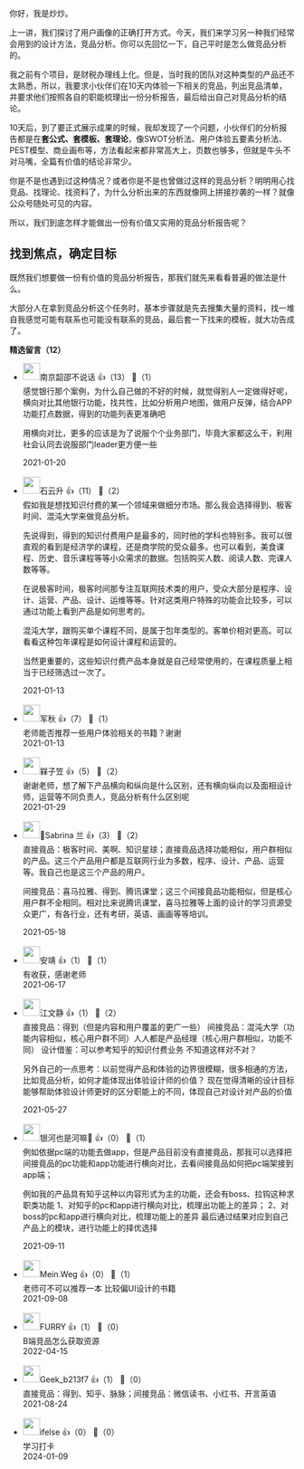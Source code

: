 你好，我是炒炒。

上一讲，我们探讨了用户画像的正确打开方式。今天，我们来学习另一种我们经常会用到的设计方法，竞品分析。你可以先回忆一下，自己平时是怎么做竞品分析的。

我之前有个项目，是财税办理线上化。但是，当时我的团队对这种类型的产品还不太熟悉，所以，我要求小伙伴们在10天内体验一下相关的竞品，列出竞品清单，并要求他们按照各自的职能梳理出一份分析报告，最后给出自己对竞品分析的结论。

10天后，到了要正式展示成果的时候，我却发现了一个问题，小伙伴们的分析报告都是在**套公式、套模板、套理论**，像SWOT分析法、用户体验五要素分析法、PEST模型、商业画布等，方法看起来都非常高大上，页数也够多，但就是牛头不对马嘴，全篇有价值的结论非常少。

你是不是也遇到过这种情况？或者你是不是也曾做过这样的竞品分析？明明用心找竞品、找理论、找资料了，为什么分析出来的东西就像网上拼接抄袭的一样？就像公众号随处可见的内容。

所以，我们到底怎样才能做出一份有价值又实用的竞品分析报告呢？

## 找到焦点，确定目标

既然我们想要做一份有价值的竞品分析报告，那我们就先来看看普遍的做法是什么。

大部分人在拿到竞品分析这个任务时，基本步骤就是先去搜集大量的资料，找一堆自我感觉可能有联系也可能没有联系的竞品，最后套一下找来的模板，就大功告成了。
<div><strong>精选留言（12）</strong></div><ul>
<li><img src="https://static001.geekbang.org/account/avatar/00/12/ce/ef/f5556442.jpg" width="30px"><span>南京韶邵不说话</span> 👍（13） 💬（1）<div>感觉银行那个案例，为什么自己做的不好的时候，就觉得别人一定做得好呢，横向对比其他银行功能，找共性，比如分析用户地图，做用户反弹，结合APP功能打点数据，得到的功能列表更准确吧

用横向对比，更多的应该是为了说服个个业务部门，毕竟大家都这么干，利用社会认同去说服部门leader更方便一些</div>2021-01-20</li><br/><li><img src="https://static001.geekbang.org/account/avatar/00/0f/a0/c3/c5db35df.jpg" width="30px"><span>石云升</span> 👍（11） 💬（2）<div>假如我是想找知识付费的某一个领域来做细分市场。那么我会选择得到、极客时间、混沌大学来做竞品分析。

先说得到，得到的知识付费用户是最多的，同时他的学科也特别多。我可以很直观的看到是经济学的课程，还是商学院的受众最多。也可以看到，美食课程、历史、音乐课程等等小众需求的数据。包括购买人数、阅读人数、完课人数等等。

在说极客时间，极客时间那专注互联网技术类的用户，受众大部分是程序、设计、运营、产品、设计、运维等等。针对这类用户特殊的功能会比较多，可以通过功能上看到产品是如何思考的。

混沌大学，跟购买单个课程不同，是属于包年类型的。客单价相对更高。可以看看这种包年课程是如何设计课程和运营的。

当然更重要的，这些知识付费产品本身就是自己经常使用的，在课程质量上相当于已经筛选过一次了。</div>2021-01-13</li><br/><li><img src="https://static001.geekbang.org/account/avatar/00/10/e9/e8/31df61df.jpg" width="30px"><span>军秋</span> 👍（7） 💬（1）<div>老师能否推荐一些用户体验相关的书籍？谢谢</div>2021-01-13</li><br/><li><img src="https://static001.geekbang.org/account/avatar/00/24/dc/94/29530817.jpg" width="30px"><span>槑子笠</span> 👍（5） 💬（2）<div>谢谢老师，想了解下产品横向和纵向是什么区别，还有横向纵向以及面相设计师，运营等不同负责人，竞品分析有什么区别呢</div>2021-01-29</li><br/><li><img src="https://static001.geekbang.org/account/avatar/00/27/f0/c5/225f66df.jpg" width="30px"><span>🍬Sabrina 兰</span> 👍（3） 💬（2）<div>直接竟品：极客时间、美啊、知识星球；直接竟品选择功能相似，用户群相似的产品。这三个产品用户都是互联网行业为多数，程序、设计、产品、运营等。我自己也是这三个产品的用户。

间接竞品：喜马拉雅、得到、腾讯课堂；这三个间接竟品功能相似，但是核心用户群不全相同。相对比来说腾讯课堂，喜马拉雅等上面的设计的学习资源受众更广，有各行业，还有考研，英语、画画等等培训。</div>2021-05-18</li><br/><li><img src="https://static001.geekbang.org/account/avatar/00/28/3c/4a/05037b85.jpg" width="30px"><span>安靖</span> 👍（1） 💬（1）<div>有收获，感谢老师</div>2021-06-17</li><br/><li><img src="https://static001.geekbang.org/account/avatar/00/27/d8/04/450ccdb7.jpg" width="30px"><span>江文静</span> 👍（1） 💬（2）<div>直接竞品：得到（但是内容和用户覆盖的更广一些）
间接竞品：混沌大学（功能内容相似，核心用户群不同）人人都是产品经理（核心用户群相似，功能不同）
设计借鉴：可以参考知乎的知识付费业务
不知道这样对不对？

另外自己的一点思考：以前觉得产品和体验的边界很模糊，很多相通的方法，比如竞品分析，如何才能体现出体验设计师的价值？
现在觉得清晰的设计目标能够帮助体验设计师更好的区分职能上的不同，体现自己对设计对产品的价值</div>2021-05-27</li><br/><li><img src="https://static001.geekbang.org/account/avatar/00/28/8a/4e/e4dba469.jpg" width="30px"><span>银河也是河嘛🦍</span> 👍（0） 💬（1）<div>例如依据pc端的功能去做app，但是产品目前没有直接竟品，那我可以选择把间接竟品的pc功能和app功能进行横向对比，去看间接竟品如何把pc端架接到app端；

例如我的产品具有知乎这种以内容形式为主的功能，还会有boss、拉钩这种求职类功能
1、对知乎的pc和app进行横向对比，梳理出功能上的差异；
2、对boss的pc和app进行横向对比，梳理功能上的差异
最后通过结果对应到自己产品上的模块，进行功能上的择优选择</div>2021-09-11</li><br/><li><img src="https://static001.geekbang.org/account/avatar/00/2a/19/7a/a5bb30ae.jpg" width="30px"><span>Mein.Weg</span> 👍（0） 💬（1）<div>老师可不可以推荐一本 比较偏UI设计的书籍</div>2021-09-08</li><br/><li><img src="https://static001.geekbang.org/account/avatar/00/2c/97/68/0e2336e0.jpg" width="30px"><span>FURRY</span> 👍（1） 💬（0）<div>B端竞品怎么获取资源</div>2022-04-15</li><br/><li><img src="" width="30px"><span>Geek_b213f7</span> 👍（1） 💬（0）<div>直接竞品：得到、知乎、脉脉；间接竞品：微信读书、小红书、开言英语</div>2021-08-24</li><br/><li><img src="https://static001.geekbang.org/account/avatar/00/26/eb/d7/90391376.jpg" width="30px"><span>ifelse</span> 👍（0） 💬（0）<div>学习打卡</div>2024-01-09</li><br/>
</ul>